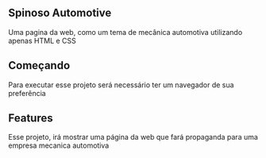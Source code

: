 ## Spinoso Automotive
Uma pagina da web, como um tema de mecânica automotiva utilizando apenas HTML e CSS
## Começando
Para executar esse projeto será necessário ter um navegador de sua preferência
## Features
Esse projeto, irá mostrar uma página da web que fará propaganda para uma empresa mecanica automotiva
